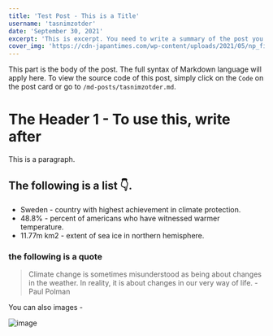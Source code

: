```yaml
---
title: 'Test Post - This is a Title'
username: 'tasnimzotder'
date: 'September 30, 2021'
excerpt: 'This is excerpt. You need to write a summary of the post you will write. The length of the excerpt should be max 50 words. '
cover_img: 'https://cdn-japantimes.com/wp-content/uploads/2021/05/np_file_88299.jpeg'
---
```


This part is the body of the post. The full syntax of Markdown language will apply here. To view the source code of this post, simply click on the `Code` on the post card or go to `/md-posts/tasnimzotder.md`.

# The Header 1 - To use this, write after ##

This is a paragraph.

## The following is a list 👇.

- Sweden - country with highest achievement in climate protection.
- 48.8% - percent of americans who have witnessed warmer temperature.
- 11.77m km2 - extent of sea ice in northern hemisphere.  


### the following is a quote

> Climate change is sometimes misunderstood as being about changes in the weather. In reality, it is about changes in our very way of life. - Paul Polman

You can also images -

![image](https://www.iberdrola.com/wcorp/gc/prod/en_US/comunicacion/cambio_climatico_economia_2_res/Infographic_Impact_Climate_Change.jpg)
